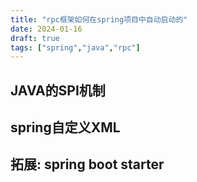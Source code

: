 ```yaml
---
title: "rpc框架如何在spring项目中自动启动的"
date: 2024-01-16
draft: true
tags: ["spring","java","rpc"]
---
```


## JAVA的SPI机制

## spring自定义XML

## 拓展: spring boot starter